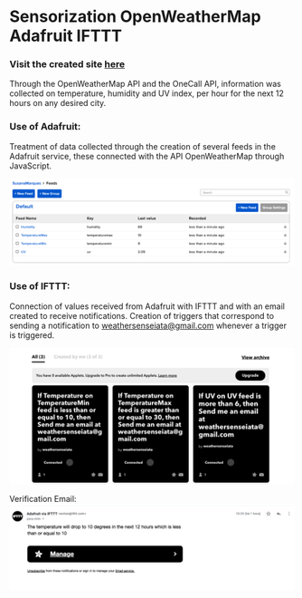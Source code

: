 # Sensorization OpenWeatherMap Adafruit IFTTT

### **Visit the created site [here](https://www.weathersense.susanavitoria.pt/)**

Through the OpenWeatherMap API and the OneCall API, information was collected on temperature, humidity and UV index, per hour for the next 12 hours on any desired city.

### Use of Adafruit: 
Treatment of data collected through the creation of several feeds in the Adafruit service, these connected with the API OpenWeatherMap through JavaScript.

![Overall feeds](https://github.com/SusanaMarques/Sensorization-OpenWeatherMap-Adafruit-IFTTT/blob/main/images/Adafruit.png)

### Use of IFTTT:
Connection of values received from Adafruit with IFTTT and with an email created to receive notifications.
Creation of triggers that correspond to sending a notification to weathersenseiata@gmail.com whenever a trigger is triggered.

![Applets](https://github.com/SusanaMarques/Sensorization-OpenWeatherMap-Adafruit-IFTTT/blob/main/images/IFTTT.png)

Verification Email:
![Email](https://github.com/SusanaMarques/Sensorization-OpenWeatherMap-Adafruit-IFTTT/blob/main/images/Email.png)

